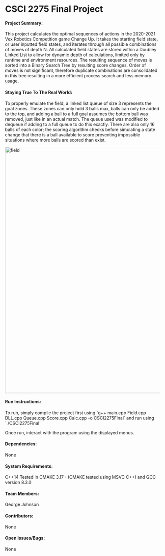 <h1>CSCI 2275 Final Project</h1>

<h4>Project Summary:</h4>


This project calculates the optimal sequences of actions in the 2020-2021 Vex Robotics Competition game Change Up. It takes the starting field state, or user inputted field states, and iterates through all possible combinations of moves of depth N. All calculated field states are stored within a Doubley Linked List to allow for dynamic depth of calculations, limited only by runtime and environment resources. The resulting sequence of moves is sorted into a Binary Search Tree by resulting score changes. Order of moves is not significant, therefore duplicate combinations are consolidated in this tree resulting in a more efficient process search and less memory usage.

<h4>Staying True To The Real World:</h4>
To properly emulate the field, a linked list queue of size 3 represents the goal zones. These zones can only hold 3 balls max, balls can only be added to the top, and adding a ball to a full goal assumes the bottom ball was removed, just like in an actual match. The queue used was modified to dequeue if adding to a full queue to do this exactly. There are also only 16 balls of each color; the scoring algorithm checks before simulating a state change that there is a ball available to score preventing impossible situations where more balls are scored than exist.
<p>
<img src="https://i.imgur.com/1KidH75.png" alt="field" width="800">
<p>

<h4>Run Instructions:</h4>
To run, simply compile the project first using `g++ main.cpp Field.cpp DLL.cpp Queue.cpp Score.cpp Calc.cpp -o CSCI2275Final` and run using `./CSCI2275Final`

Once run, interact with the program using the displayed menus.

<h4>Dependencies:</h4>
None

<h4>System Requirements:</h4>
C++14
Tested in CMAKE 3.17+ (CMAKE tested using MSVC C++) and GCC version 8.3.0

<h4>Team Members:</h4> George Johnson

<h4>Contributors:</h4>
None

<h4>Open Issues/Bugs:</h4>
None